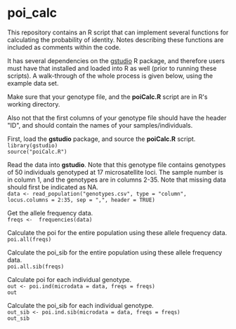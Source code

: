 # poi_calc
This repository contains an R script that can implement several functions for calculating the probability of identity. Notes describing these functions are included as comments within the code.

It has several dependencies on the [gstudio](https://github.com/dyerlab/gstudio) R package, and therefore users must have that installed and loaded into R as well (prior to running these scripts). A walk-through of the whole process is given below, using the example data set.

Make sure that your genotype file, and the **poiCalc.R** script are in R's working directory.

Also not that the first columns of your genotype file should have the header "ID", and should contain the names of your samples/individuals.

First, load the **gstudio** package, and source the **poiCalc.R** script.    
`library(gstudio)`    
`source("poiCalc.R")`    

Read the data into **gstudio**. Note that this genotype file contains genotypes of 50 individuals genotyped at 17 microsatellite loci. The sample number is in column 1, and the genotypes are in columns 2-35. Note that missing data should first be indicated as NA.    
`data <- read_population("genotypes.csv", type = "column", locus.columns = 2:35, sep = ",", header = TRUE)`    

Get the allele frequency data.    
`freqs <-  frequencies(data)`    

Calculate the poi for the entire population using these allele frequency data.    
`poi.all(freqs)`    

Calculate the poi_sib for the entire population using these allele frequency data.    
`poi.all.sib(freqs)`    

Calculate poi for each individual genotype.    
`out <- poi.ind(microdata = data, freqs = freqs)`    
`out`    

Calculate the poi_sib for each individual genotype.    
`out_sib <- poi.ind.sib(microdata = data, freqs = freqs)`    
`out_sib`    
